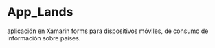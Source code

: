 # App_Lands
aplicación en Xamarin forms para dispositivos móviles, de consumo de información sobre países.
